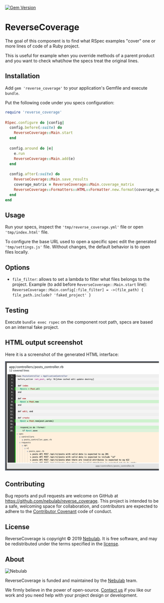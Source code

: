 [![Gem Version](https://badge.fury.io/rb/reverse_coverage.svg)](https://badge.fury.io/rb/reverse_coverage)

# ReverseCoverage

The goal of this component is to find what RSpec examples "cover" one or more lines of code of a Ruby project.

This is useful for example when you override methods of a parent product and you want to check what/how the specs treat the original lines.

## Installation

Add `gem 'reverse_coverage'` to your application's Gemfile and execute `bundle`.

Put the following code under you specs configuration:

```ruby
require 'reverse_coverage'

RSpec.configure do |config|
  config.before(:suite) do
    ReverseCoverage::Main.start
  end

  config.around do |e|
    e.run
    ReverseCoverage::Main.add(e)
  end

  config.after(:suite) do
    ReverseCoverage::Main.save_results
    coverage_matrix = ReverseCoverage::Main.coverage_matrix
    ReverseCoverage::Formatters::HTML::Formatter.new.format(coverage_matrix)
  end
end
```

## Usage

Run your specs, inspect the `'tmp/reverse_coverage.yml'` file or open `'tmp/index.html'` file.

To configure the base URL used to open a specific spec edit the generated `'tmp/settings.js'` file. Without changes, the default behavior is to open files locally.

## Options

- `file_filter`: allows to set a lambda to filter what files belongs to the project. Example (to add before `ReverseCoverage::Main.start` line): `ReverseCoverage::Main.config[:file_filter] = ->(file_path) { file_path.include? 'faked_project' }`

## Testing

Execute `bundle exec rspec` on the component root path, specs are based on an internal fake project.

## HTML output screenshot

Here it is a screenshot of the generated HTML interface:

![Reverse Coverage screenshot](extra/screenshot.jpg)

## Contributing

Bug reports and pull requests are welcome on GitHub at https://github.com/nebulab/reverse_coverage. This project is intended to be a safe, welcoming space for collaboration, and contributors are expected to adhere to the [Contributor Covenant](http://contributor-covenant.org) code of conduct.

## License

ReverseCoverage is copyright © 2019 [Nebulab](http://nebulab.it/). It is free software, and may be redistributed under the terms specified in the [license](LICENSE.txt).

## About

![Nebulab](http://nebulab.it/assets/images/public/logo.svg)

ReverseCoverage is funded and maintained by the [Nebulab](http://nebulab.it/) team.

We firmly believe in the power of open-source. [Contact us](http://nebulab.it/contact-us/) if you like our work and you need help with your project design or development.
